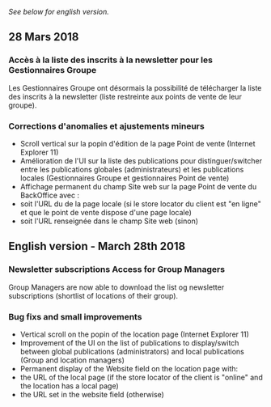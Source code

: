 *See below for english version.*

28 Mars 2018
---

### Accès à la liste des inscrits à la newsletter pour les Gestionnaires Groupe

Les Gestionnaires Groupe ont désormais la possibilité de télécharger la liste des inscrits à la newsletter (liste restreinte aux points de vente de leur groupe).

### Corrections d'anomalies et ajustements mineurs

* Scroll vertical sur la popin d'édition de la page Point de vente (Internet Explorer 11)
* Amélioration de l'UI sur la liste des publications pour distinguer/switcher entre les publications globales (administrateurs) et les publications locales (Gestionnaires Groupe et gestionnaires Point de vente)
* Affichage permanent du champ Site web sur la page Point de vente du BackOffice avec :
 * soit l'URL du de la page locale (si le store locator du client est "en ligne" et que le point de vente dispose d'une page locale)
 * soit l'URL renseignée dans le champ Site web (sinon) 


English version - March 28th 2018
---

### Newsletter subscriptions Access for Group Managers

Group Managers are now able to download the list og newsletter subscriptions (shortlist of locations of their group).

### Bug fixs and small improvements

* Vertical scroll on the popin of the location page (Internet Explorer 11)
* Improvement of the UI on the list of publications to display/switch between global publications (administrators) and local publications (Group and location managers)
* Permanent display of the Website field on the location page with:
 * the URL of the local page (if the store locator of the client is "online" and the location has a local page)
 * the URL set in the website field (otherwise)
